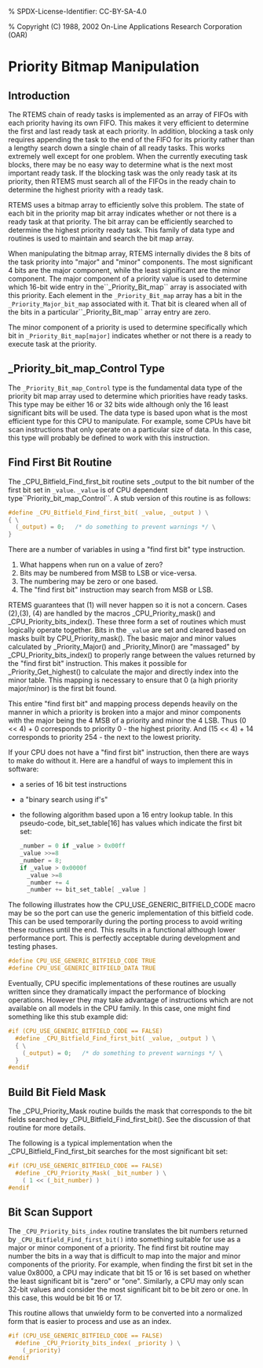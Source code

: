 % SPDX-License-Identifier: CC-BY-SA-4.0

% Copyright (C) 1988, 2002 On-Line Applications Research Corporation (OAR)

# Priority Bitmap Manipulation

## Introduction

The RTEMS chain of ready tasks is implemented as an array of FIFOs with
each priority having its own FIFO. This makes it very efficient to
determine the first and last ready task at each priority. In addition,
blocking a task only requires appending the task to the end of the FIFO
for its priority rather than a lengthy search down a single chain of all
ready tasks. This works extremely well except for one problem. When the
currently executing task blocks, there may be no easy way to determine
what is the next most important ready task. If the blocking task was the
only ready task at its priority, then RTEMS must search all of the FIFOs
in the ready chain to determine the highest priority with a ready task.

RTEMS uses a bitmap array to efficiently solve this problem. The state of
each bit in the priority map bit array indicates whether or not there is a
ready task at that priority. The bit array can be efficiently searched to
determine the highest priority ready task. This family of data type and
routines is used to maintain and search the bit map array.

When manipulating the bitmap array, RTEMS internally divides the 8 bits
of the task priority into "major" and "minor" components. The most
significant 4 bits are the major component, while the least significant
are the minor component. The major component of a priority value is
used to determine which 16-bit wide entry in the\`\`\_Priority_Bit_map\`\`
array is associated with this priority. Each element in the
`_Priority_Bit_map` array has a bit in the `_Priority_Major_bit_map`
associated with it. That bit is cleared when all of the bits in a
particular\`\`\_Priority_Bit_map\`\` array entry are zero.

The minor component of a priority is used to determine
specifically which bit in `_Priority_Bit_map[major]`
indicates whether or not there is a ready to execute task
at the priority.

## \_Priority_bit_map_Control Type

The `_Priority_Bit_map_Control` type is the fundamental data type of the
priority bit map array used to determine which priorities have ready
tasks. This type may be either 16 or 32 bits wide although only the 16
least significant bits will be used. The data type is based upon what is
the most efficient type for this CPU to manipulate. For example, some
CPUs have bit scan instructions that only operate on a particular size of
data. In this case, this type will probably be defined to work with this
instruction.

## Find First Bit Routine

The \_CPU_Bitfield_Find_first_bit routine sets \_output to the bit number of
the first bit set in `_value`. `_value` is of CPU dependent type\`\`Priority_bit_map_Control\`\`. A stub version of this routine is as follows:

```c
#define _CPU_Bitfield_Find_first_bit( _value, _output ) \
{ \
  (_output) = 0;   /* do something to prevent warnings */ \
}
```

There are a number of variables in using a "find first bit" type
instruction.

1. What happens when run on a value of zero?
2. Bits may be numbered from MSB to LSB or vice-versa.
3. The numbering may be zero or one based.
4. The "find first bit" instruction may search from MSB or LSB.

RTEMS guarantees that (1) will never happen so it is not a concern.
Cases (2),(3), (4) are handled by the macros \_CPU_Priority_mask() and
\_CPU_Priority_bits_index(). These three form a set of routines which must
logically operate together. Bits in the `_value` are set and cleared based
on masks built by CPU_Priority_mask(). The basic major and minor values
calculated by \_Priority_Major() and \_Priority_Minor() are "massaged" by
\_CPU_Priority_bits_index() to properly range between the values returned
by the "find first bit" instruction. This makes it possible for
\_Priority_Get_highest() to calculate the major and directly index into the
minor table. This mapping is necessary to ensure that 0 (a high priority
major/minor) is the first bit found.

This entire "find first bit" and mapping process depends heavily on the
manner in which a priority is broken into a major and minor components
with the major being the 4 MSB of a priority and minor the 4 LSB. Thus (0
\<< 4) + 0 corresponds to priority 0 - the highest priority. And (15 \<<
4\) + 14 corresponds to priority 254 - the next to the lowest priority.

If your CPU does not have a "find first bit" instruction, then there are
ways to make do without it. Here are a handful of ways to implement this
in software:

- a series of 16 bit test instructions

- a "binary search using if's"

- the following algorithm based upon a 16 entry lookup table. In this
  pseudo-code, bit_set_table[16] has values which indicate the first
  bit set:

  ```c
  _number = 0 if _value > 0x00ff
  _value >>=8
  _number = 8;
  if _value > 0x0000f
    _value >=8
    _number += 4
    _number += bit_set_table[ _value ]
  ```

The following illustrates how the CPU_USE_GENERIC_BITFIELD_CODE macro may
be so the port can use the generic implementation of this bitfield code.
This can be used temporarily during the porting process to avoid writing
these routines until the end. This results in a functional although lower
performance port. This is perfectly acceptable during development and
testing phases.

```c
#define CPU_USE_GENERIC_BITFIELD_CODE TRUE
#define CPU_USE_GENERIC_BITFIELD_DATA TRUE
```

Eventually, CPU specific implementations of these routines are usually
written since they dramatically impact the performance of blocking
operations. However they may take advantage of instructions which are not
available on all models in the CPU family. In this case, one might find
something like this stub example did:

```c
#if (CPU_USE_GENERIC_BITFIELD_CODE == FALSE)
  #define _CPU_Bitfield_Find_first_bit( _value, _output ) \
  { \
    (_output) = 0;   /* do something to prevent warnings */ \
  }
#endif
```

## Build Bit Field Mask

The \_CPU_Priority_Mask routine builds the mask that corresponds to the bit
fields searched by \_CPU_Bitfield_Find_first_bit(). See the discussion of
that routine for more details.

The following is a typical implementation when the
\_CPU_Bitfield_Find_first_bit searches for the most significant bit set:

```c
#if (CPU_USE_GENERIC_BITFIELD_CODE == FALSE)
  #define _CPU_Priority_Mask( _bit_number ) \
    ( 1 << (_bit_number) )
#endif
```

## Bit Scan Support

The `_CPU_Priority_bits_index` routine translates the bit numbers
returned by `_CPU_Bitfield_Find_first_bit()` into something
suitable for use as a major or minor component of a priority.
The find first bit routine may number the bits in a
way that is difficult to map into the major and minor components
of the priority. For example, when finding the first bit set in
the value 0x8000, a CPU may indicate that bit 15 or 16 is set
based on whether the least significant bit is "zero" or "one".
Similarly, a CPU may only scan 32-bit values and consider the
most significant bit to be bit zero or one. In this case, this
would be bit 16 or 17.

This routine allows that unwieldy form to be converted
into a normalized form that is easier to process and use
as an index.

```c
#if (CPU_USE_GENERIC_BITFIELD_CODE == FALSE)
  #define _CPU_Priority_bits_index( _priority ) \
    (_priority)
#endif
```
